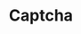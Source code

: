 ---
layout: component.njk
tags: 
    - legacy_components_de
key: captcha-legacy_de
title: Captcha
parent: legacy_components_de
image: legacy/overview/captcha.webp
keywords: 
order: 50
---